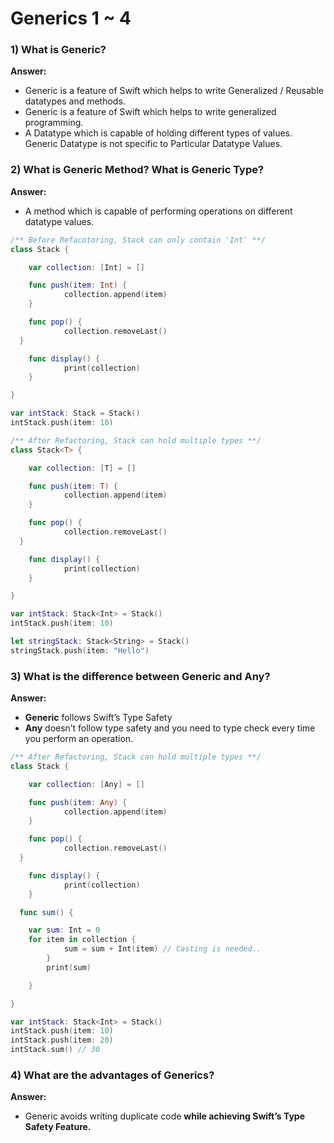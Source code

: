 # Generics 1 ~ 4

### 1) What is Generic?

**Answer:**

- Generic is a feature of Swift which helps to write Generalized / Reusable datatypes and methods.
- Generic is a feature of Swift which helps to write generalized programming.
- A Datatype which is capable of holding different types of values. Generic Datatype is not specific to Particular Datatype Values.

### 2) What is Generic Method? What is Generic Type?

**Answer:**

- A method which is capable of performing operations on different datatype values.

```swift
/** Before Refacotoring, Stack can only contain 'Int' **/
class Stack {

	var collection: [Int] = []

	func push(item: Int) {
			collection.append(item)
	}

	func pop() {
			collection.removeLast()
  }

	func display() {
			print(collection)
	}

}

var intStack: Stack = Stack()
intStack.push(item: 10)
```

```swift
/** After Refactoring, Stack can hold multiple types **/
class Stack<T> {

	var collection: [T] = []

	func push(item: T) {
			collection.append(item)
	}

	func pop() {
			collection.removeLast()
  }

	func display() {
			print(collection)
	}

}

var intStack: Stack<Int> = Stack()
intStack.push(item: 10)

let stringStack: Stack<String> = Stack()
stringStack.push(item: "Hello")
```

### 3) What is the difference between Generic and Any?

**Answer:**

- **Generic** follows Swift’s Type Safety
- **Any** doesn’t follow type safety and you need to type check every time you perform an operation.

```swift
/** After Refactoring, Stack can hold multiple types **/
class Stack {

	var collection: [Any] = []

	func push(item: Any) {
			collection.append(item)
	}

	func pop() {
			collection.removeLast()
  }

	func display() {
			print(collection)
	}

  func sum() {

    var sum: Int = 0
    for item in collection {
			sum = sum + Int(item) // Casting is needed..
		}
		print(sum)

	}

}

var intStack: Stack<Int> = Stack()
intStack.push(item: 10)
intStack.push(item: 20)
intStack.sum() // 30

```

### 4) What are the advantages of Generics?

**Answer:**

- Generic avoids writing duplicate code **while achieving Swift’s Type Safety Feature.**

